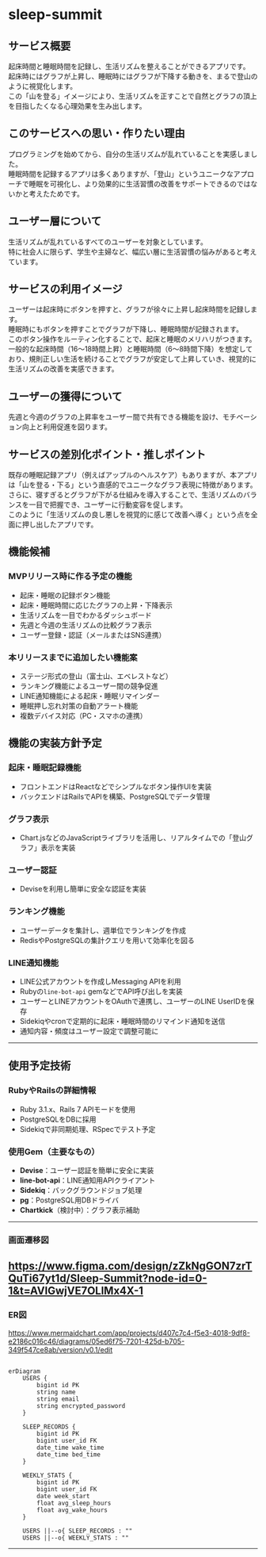 # sleep-summit

## サービス概要
起床時間と睡眠時間を記録し、生活リズムを整えることができるアプリです。  
起床時にはグラフが上昇し、睡眠時にはグラフが下降する動きを、まるで登山のように視覚化します。  
この「山を登る」イメージにより、生活リズムを正すことで自然とグラフの頂上を目指したくなる心理効果を生み出します。

## このサービスへの思い・作りたい理由
プログラミングを始めてから、自分の生活リズムが乱れていることを実感しました。  
睡眠時間を記録するアプリは多くありますが、「登山」というユニークなアプローチで睡眠を可視化し、より効果的に生活習慣の改善をサポートできるのではないかと考えたためです。

## ユーザー層について
生活リズムが乱れているすべてのユーザーを対象としています。  
特に社会人に限らず、学生や主婦など、幅広い層に生活習慣の悩みがあると考えています。

## サービスの利用イメージ
ユーザーは起床時にボタンを押すと、グラフが徐々に上昇し起床時間を記録します。  
睡眠時にもボタンを押すことでグラフが下降し、睡眠時間が記録されます。  
このボタン操作をルーティン化することで、起床と睡眠のメリハリがつきます。  
一般的な起床時間（16〜18時間上昇）と睡眠時間（6〜8時間下降）を想定しており、規則正しい生活を続けることでグラフが安定して上昇していき、視覚的に生活リズムの改善を実感できます。

## ユーザーの獲得について
先週と今週のグラフの上昇率をユーザー間で共有できる機能を設け、モチベーション向上と利用促進を図ります。

## サービスの差別化ポイント・推しポイント
既存の睡眠記録アプリ（例えばアップルのヘルスケア）もありますが、本アプリは「山を登る・下る」という直感的でユニークなグラフ表現に特徴があります。  
さらに、寝すぎるとグラフが下がる仕組みを導入することで、生活リズムのバランスを一目で把握でき、ユーザーに行動変容を促します。  
このように「生活リズムの良し悪しを視覚的に感じて改善へ導く」という点を全面に押し出したアプリです。

## 機能候補

### MVPリリース時に作る予定の機能
- 起床・睡眠の記録ボタン機能  
- 起床・睡眠時間に応じたグラフの上昇・下降表示  
- 生活リズムを一目でわかるダッシュボード  
- 先週と今週の生活リズムの比較グラフ表示  
- ユーザー登録・認証（メールまたはSNS連携）  

### 本リリースまでに追加したい機能案
- ステージ形式の登山（富士山、エベレストなど）  
- ランキング機能によるユーザー間の競争促進  
- LINE通知機能による起床・睡眠リマインダー  
- 睡眠押し忘れ対策の自動アラート機能  
- 複数デバイス対応（PC・スマホの連携）

## 機能の実装方針予定

### 起床・睡眠記録機能
- フロントエンドはReactなどでシンプルなボタン操作UIを実装  
- バックエンドはRailsでAPIを構築、PostgreSQLでデータ管理  

### グラフ表示
- Chart.jsなどのJavaScriptライブラリを活用し、リアルタイムでの「登山グラフ」表示を実装  

### ユーザー認証
- Deviseを利用し簡単に安全な認証を実装  

### ランキング機能
- ユーザーデータを集計し、週単位でランキングを作成  
- RedisやPostgreSQLの集計クエリを用いて効率化を図る  

### LINE通知機能
- LINE公式アカウントを作成しMessaging APIを利用  
- Rubyの`line-bot-api` gemなどでAPI呼び出しを実装  
- ユーザーとLINEアカウントをOAuthで連携し、ユーザーのLINE UserIDを保存  
- Sidekiqやcronで定期的に起床・睡眠時間のリマインド通知を送信  
- 通知内容・頻度はユーザー設定で調整可能に  

---
## 使用予定技術
### RubyやRailsの詳細情報  
- Ruby 3.1.x、Rails 7 APIモードを使用  
- PostgreSQLをDBに採用  
- Sidekiqで非同期処理、RSpecでテスト予定  

### 使用Gem（主要なもの）  
- **Devise**：ユーザー認証を簡単に安全に実装  
- **line-bot-api**：LINE通知用APIクライアント  
- **Sidekiq**：バックグラウンドジョブ処理  
- **pg**：PostgreSQL用DBドライバ  
- **Chartkick**（検討中）：グラフ表示補助  

---
### 画面遷移図
https://www.figma.com/design/zZkNgGON7zrTQuTi67yt1d/Sleep-Summit?node-id=0-1&t=AVlGwjVE7OLlMx4X-1
---
### ER図
https://www.mermaidchart.com/app/projects/d407c7c4-f5e3-4018-9df8-e2186c016c46/diagrams/05ed6f75-7201-425d-b705-349f547ce8ab/version/v0.1/edit

```mermaid

erDiagram
    USERS {
        bigint id PK
        string name
        string email
        string encrypted_password
    }

    SLEEP_RECORDS {
        bigint id PK
        bigint user_id FK
        date_time wake_time
        date_time bed_time
    }

    WEEKLY_STATS {
        bigint id PK
        bigint user_id FK
        date week_start
        float avg_sleep_hours
        float avg_wake_hours
    }

    USERS ||--o{ SLEEP_RECORDS : ""
    USERS ||--o{ WEEKLY_STATS : ""

```
---

